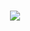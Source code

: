 

###

<p align='center'>
 <a href= 'https://discord.com/users/1024181668896051220'><img src='https://lanyard-profile-readme.vercel.app/api/1071529009692803082' /></a>
</p>


###


###
